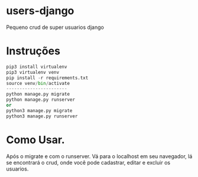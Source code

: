 # users-django
Pequeno crud de super usuarios django

# Instruções

```python
pip3 install virtualenv
pip3 virtualenv venv
pip install -r requirements.txt
source venv/bin/activate
-----------------------
python manage.py migrate
python manage.py runserver
or
python3 manage.py migrate
python3 manage.py runserver

```
# Como Usar.
Após o migrate e com o runserver.
Vá para o localhost em seu navegador, lá se encontrará o crud, onde você pode cadastrar, editar e excluir os usuarios.
